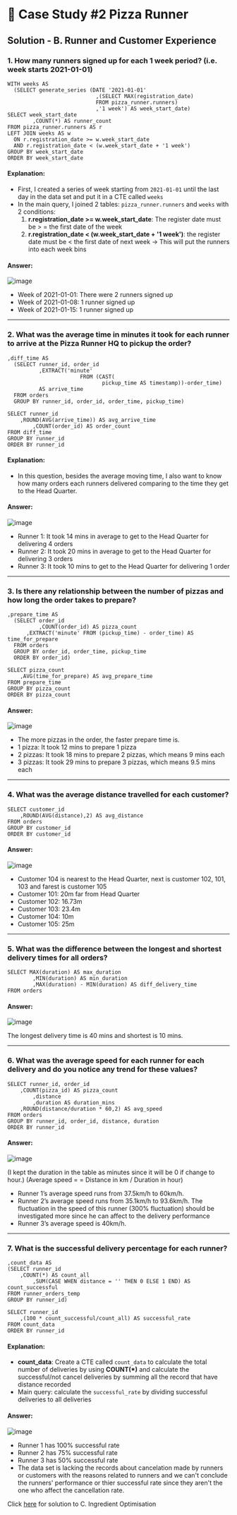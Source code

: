 # 🍕 Case Study #2 Pizza Runner

## Solution - B. Runner and Customer Experience

### 1. How many runners signed up for each 1 week period? (i.e. week starts 2021-01-01)
```
WITH weeks AS
  (SELECT generate_series (DATE '2021-01-01'
                        	,(SELECT MAX(registration_date) 
                          	FROM pizza_runner.runners)
                        	,'1 week') AS week_start_date)
SELECT week_start_date
		,COUNT(*) AS runner_count
FROM pizza_runner.runners AS r
LEFT JOIN weeks AS w
  ON r.registration_date >= w.week_start_date
  AND r.registration_date < (w.week_start_date + '1 week')
GROUP BY week_start_date
ORDER BY week_start_date
```

#### Explanation:
- First, I created a series of week starting from `2021-01-01` until the last day in the data set and put it in a CTE called `weeks`
- In the main query, I joined 2 tables: `pizza_runner.runners` and `weeks` with 2 conditions:
	1. **r.registration_date >= w.week_start_date**: The register date must be > = the first date of the week
	2. **r.registration_date < (w.week_start_date + '1 week')**: the register date must be < the first date of next week
-> This will put the runners into each week bins

#### Answer:
![image](https://github.com/han-tran-gia/8-weeks-sql-challenge/assets/144699083/4f06707f-55f1-4ad5-b862-eeb3d18ac984)

- Week of 2021-01-01: There were 2 runners signed up
- Week of 2021-01-08: 1 runner signed up
- Week of 2021-01-15: 1 runner signed up

***

### 2. What was the average time in minutes it took for each runner to arrive at the Pizza Runner HQ to pickup the order?
```
,diff_time AS
  (SELECT runner_id, order_id
          ,EXTRACT('minute' 
                       FROM (CAST(
                              pickup_time AS timestamp))-order_time)
          AS arrive_time
  FROM orders
  GROUP BY runner_id, order_id, order_time, pickup_time)
  
SELECT runner_id 
	,ROUND(AVG(arrive_time)) AS avg_arrive_time
        ,COUNT(order_id) AS order_count
FROM diff_time
GROUP BY runner_id
ORDER BY runner_id
```
#### Explanation:
- In this question, besides the average moving time, I also want to know how many orders each runners delivered comparing to the time they get to the Head Quarter.

#### Answer:
![image](https://github.com/han-tran-gia/8-weeks-sql-challenge/assets/144699083/02a6a4eb-ffc2-4339-8955-9f25b669bed4)

- Runner 1: It took 14 mins in average to get to the Head Quarter for delivering 4 orders
- Runner 2: It took 20 mins in average to get to the Head Quarter for delivering 3 orders
- Runner 3: It took 10 mins to get to the Head Quarter for delivering 1 order

***
### 3. Is there any relationship between the number of pizzas and how long the order takes to prepare?
```
,prepare_time AS
  (SELECT order_id
          ,COUNT(order_id) AS pizza_count
	  ,EXTRACT('minute' FROM (pickup_time) - order_time) AS time_for_prepare
  FROM orders
  GROUP BY order_id, order_time, pickup_time
  ORDER BY order_id)
  
SELECT pizza_count
	,AVG(time_for_prepare) AS avg_prepare_time
FROM prepare_time
GROUP BY pizza_count
ORDER BY pizza_count
```

#### Answer:
![image](https://github.com/han-tran-gia/8-weeks-sql-challenge/assets/144699083/81607c29-db95-4811-936b-3c77e8aa2941)

- The more pizzas in the order, the faster prepare time is. 
- 1 pizza: It took 12 mins to prepare 1 pizza
- 2 pizzas: It took 18 mins to prepare 2 pizzas, which means 9 mins each
- 3 pizzas: It took 29 mins to prepare 3 pizzas, which means 9.5 mins each

***
### 4. What was the average distance travelled for each customer?
```
SELECT customer_id
	,ROUND(AVG(distance),2) AS avg_distance
FROM orders
GROUP BY customer_id
ORDER BY customer_id
```
#### Answer:
![image](https://github.com/han-tran-gia/8-weeks-sql-challenge/assets/144699083/b97328bb-ad59-445e-9d9f-7d21cbedcecf)

- Customer 104 is nearest to the Head Quarter, next is customer 102, 101, 103 and farest is customer 105
- Customer 101: 20m far from Head Quarter
- Customer 102: 16.73m
- Customer 103: 23.4m
- Customer 104: 10m
- Customer 105: 25m

***
### 5. What was the difference between the longest and shortest delivery times for all orders?
```
SELECT MAX(duration) AS max_duration
        ,MIN(duration) AS min_duration
		,MAX(duration) - MIN(duration) AS diff_delivery_time
FROM orders
```

#### Answer:
![image](https://github.com/han-tran-gia/8-weeks-sql-challenge/assets/144699083/b454f093-dc3e-4845-b3f3-64147e663045)

The longest delivery time is 40 mins and shortest is 10 mins. 

***
### 6. What was the average speed for each runner for each delivery and do you notice any trend for these values?
```
SELECT runner_id, order_id
	,COUNT(pizza_id) AS pizza_count
        ,distance
        ,duration AS duration_mins
	,ROUND(distance/duration * 60,2) AS avg_speed
FROM orders
GROUP BY runner_id, order_id, distance, duration
ORDER BY runner_id
```

#### Answer:
![image](https://github.com/han-tran-gia/8-weeks-sql-challenge/assets/144699083/65518a3f-16ae-4bcf-a3bc-1d4793d114ef)

(I kept the duration in the table as minutes since it will be 0 if change to hour.)
(Average speed = = Distance in km / Duration in hour)

- Runner 1’s average speed runs from 37.5km/h to 60km/h.
- Runner 2’s average speed runs from 35.1km/h to 93.6km/h. The fluctuation in the speed of this runner (300% fluctuation) should be investigated more since he can affect to the delivery performance
- Runner 3’s average speed is 40km/h.

***
### 7. What is the successful delivery percentage for each runner?
```
,count_data AS
(SELECT runner_id
	,COUNT(*) AS count_all
        ,SUM(CASE WHEN distance = '' THEN 0 ELSE 1 END) AS count_successful
FROM runner_orders_temp
GROUP BY runner_id)

SELECT runner_id
	,(100 * count_successful/count_all) AS successful_rate
FROM count_data
ORDER BY runner_id
```

#### Explanation: 
- **count_data**: Create a CTE called `count_data` to calculate the total number of deliveries by using **COUNT(*)** and calculate the successful/not cancel deliveries by summing all the record that have distance recorded
- Main query: calculate the `successful_rate` by dividing successful deliveries to all deliveries

#### Answer:
![image](https://github.com/han-tran-gia/8-weeks-sql-challenge/assets/144699083/e4f7af5b-719c-415f-a590-b96e4a7d8cdc)

- Runner 1 has 100% successful rate
- Runner 2 has 75% successful rate
- Runner 3 has 50% successful rate
- The data set is lacking the records about cancelation made by runners or customers with the reasons related to runners and we can't conclude the runners' performance or thier successful rate since they aren't the one who affect the cancellation rate.

Click [here](https://github.com/han-tran-gia/8-weeks-sql-challenge/blob/main/Case%20Study%20%232%20-%20Pizza%20Runner/B.%20Runner%20and%20Customer%20Experience.md) for solution to C. Ingredient Optimisation
